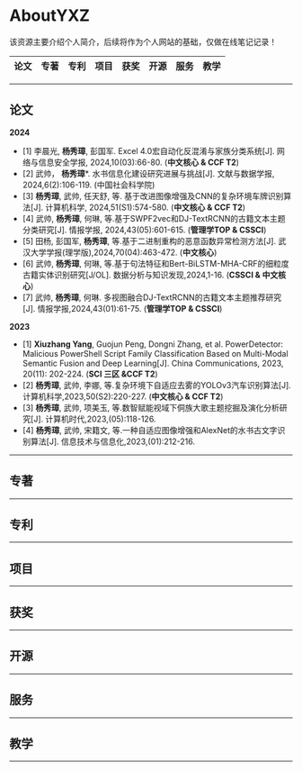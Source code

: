 # AboutYXZ
该资源主要介绍个人简介，后续将作为个人网站的基础，仅做在线笔记记录！


 论文 |  专著 |  专利 | 项目 | 获奖 | 开源 | 服务 | 教学
 ---- | ---- | ---- | ---- | ---- | ---- | ---- | ----


---

## 论文

**2024**
- [1] 李晨光, **杨秀璋**, 彭国军. Excel 4.0宏自动化反混淆与家族分类系统[J]. 网络与信息安全学报, 2024,10(03):66-80. (**中文核心 & CCF T2**)
- [2] 武帅， **杨秀璋***. 水书信息化建设研究进展与挑战[J]. 文献与数据学报, 2024,6(2):106-119. (中国社会科学院)
- [3] **杨秀璋**, 武帅, 任天舒, 等. 基于改进图像增强及CNN的复杂环境车牌识别算法[J]. 计算机科学, 2024,51(S1):574-580. (**中文核心 & CCF T2**)
- [4] 武帅, **杨秀璋**, 何琳, 等.基于SWPF2vec和DJ-TextRCNN的古籍文本主题分类研究[J]. 情报学报, 2024,43(05):601-615. (**管理学TOP & CSSCI**)
- [5] 田杨, 彭国军, **杨秀璋**, 等.基于二进制重构的恶意函数异常检测方法[J]. 武汉大学学报(理学版),2024,70(04):463-472. (**中文核心**)
- [6] 武帅, **杨秀璋**, 何琳, 等.基于句法特征和Bert-BiLSTM-MHA-CRF的细粒度古籍实体识别研究[J/OL]. 数据分析与知识发现,2024,1-16. (**CSSCI & 中文核心**)
- [7] 武帅, **杨秀璋**, 何琳. 多视图融合DJ-TextRCNN的古籍文本主题推荐研究[J]. 情报学报,2024,43(01):61-75. (**管理学TOP & CSSCI**)

**2023**
- [1] **Xiuzhang Yang**, Guojun Peng, Dongni Zhang, et al. PowerDetector: Malicious PowerShell Script Family Classification Based on Multi-Modal Semantic Fusion and Deep Learning[J]. China Communications, 2023, 20(11): 202-224. (**SCI 三区 &CCF T2**)
- [2] **杨秀璋**, 武帅, 李娜, 等.复杂环境下自适应去雾的YOLOv3汽车识别算法[J]. 计算机科学,2023,50(S2):220-227. (**中文核心 & CCF T2**)
- [3] **杨秀璋**, 武帅, 项美玉, 等.数智赋能视域下侗族大歌主题挖掘及演化分析研究[J]. 计算机时代,2023,(05):118-126.
- [4] **杨秀璋**, 武帅, 宋籍文, 等.一种自适应图像增强和AlexNet的水书古文字识别算法[J]. 信息技术与信息化,2023,(01):212-216.




---

## 专著


---

## 专利

---

## 项目

---

## 获奖


---

## 开源

---


## 服务

---

## 教学


---


